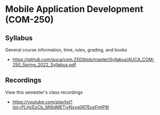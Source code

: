 Mobile Application Development (COM-250)
========================================

## Syllabus

General course information, time, rules, grading, and books

* <https://github.com/auca/com.250/blob/master/Syllabus/AUCA_COM-250_Spring_2022_Syllabus.pdf>

## Recordings

View this semester's class recordings

* <https://youtube.com/playlist?list=PLHcEzCb_lW6dMETivNsyg0R7EozFmIP8l>
